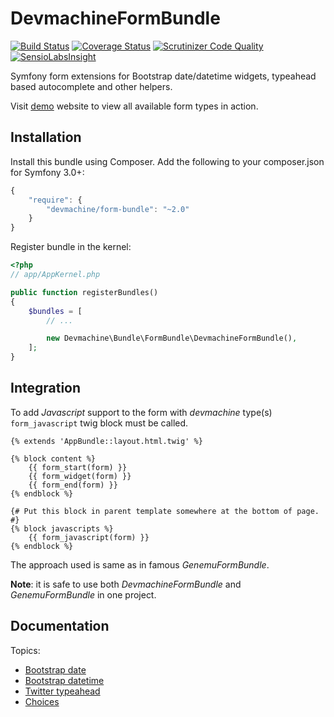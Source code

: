 # DevmachineFormBundle

[![Build Status](https://travis-ci.org/lakiboy/devmachine-form-bundle.svg?branch=master)](https://travis-ci.org/lakiboy/devmachine-form-bundle) [![Coverage Status](https://coveralls.io/repos/lakiboy/devmachine-form-bundle/badge.svg?branch=master&service=github)](https://coveralls.io/github/lakiboy/devmachine-form-bundle?branch=master) [![Scrutinizer Code Quality](https://scrutinizer-ci.com/g/lakiboy/devmachine-form-bundle/badges/quality-score.png?b=master)](https://scrutinizer-ci.com/g/lakiboy/devmachine-form-bundle/?branch=master) [![SensioLabsInsight](https://insight.sensiolabs.com/projects/b774b740-3eca-4084-ac1f-2aee3129ee47/mini.png)](https://insight.sensiolabs.com/projects/b774b740-3eca-4084-ac1f-2aee3129ee47)

Symfony form extensions for Bootstrap date/datetime widgets, typeahead based autocomplete and other helpers.

Visit [demo](http://forms.devmachine.net) website to view all available form types in action.

## Installation

Install this bundle using Composer. Add the following to your composer.json for Symfony 3.0+:

```javascript
{
    "require": {
        "devmachine/form-bundle": "~2.0"
    }
}
```

Register bundle in the kernel:

```php
<?php
// app/AppKernel.php

public function registerBundles()
{
    $bundles = [
        // ...

        new Devmachine\Bundle\FormBundle\DevmachineFormBundle(),
    ];
}
```

## Integration

To add _Javascript_ support to the form with _devmachine_ type(s) `form_javascript` twig block must be called.

```twig
{% extends 'AppBundle::layout.html.twig' %}

{% block content %}
    {{ form_start(form) }}
    {{ form_widget(form) }}
    {{ form_end(form) }}
{% endblock %}

{# Put this block in parent template somewhere at the bottom of page. #}
{% block javascripts %}
    {{ form_javascript(form) }}
{% endblock %}
```

The approach used is same as in famous _GenemuFormBundle_.

__Note__: it is safe to use both _DevmachineFormBundle_ and _GenemuFormBundle_ in one project.

## Documentation

Topics:

 - [Bootstrap date](https://github.com/lakiboy/devmachine-form-bundle/blob/master/Resources/doc/date.md)
 - [Bootstrap datetime](https://github.com/lakiboy/devmachine-form-bundle/blob/master/Resources/doc/datetime.md)
 - [Twitter typeahead](https://github.com/lakiboy/devmachine-form-bundle/blob/master/Resources/doc/typeahead.md)
 - [Choices](https://github.com/lakiboy/devmachine-form-bundle/blob/master/Resources/doc/choices.md)
